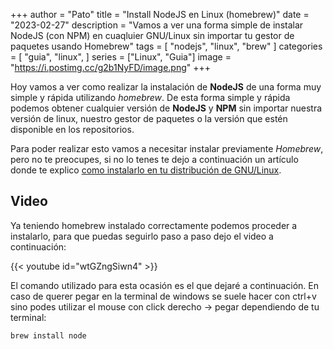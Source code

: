 +++
author = "Pato"
title = "Install NodeJS en Linux (homebrew)"
date = "2023-02-27"
description = "Vamos a ver una forma simple de instalar NodeJS (con NPM) en cuaqluier GNU/Linux sin importar tu gestor de paquetes usando Homebrew"
tags = [
    "nodejs",
    "linux",
    "brew"
]
categories = [
    "guia",
    "linux",
]
series = ["Linux", "Guia"]
image = "https://i.postimg.cc/g2b1NyFD/image.png"
+++

Hoy vamos a ver como realizar la instalación de **NodeJS** de una forma muy simple y rápida utilizando _homebrew_. De esta forma simple y rápida podemos obtener cualquier versión de **NodeJS** y **NPM** sin importar nuestra versión de linux, nuestro gestor de paquetes o la versión que estén disponible en los repositorios.

Para poder realizar esto vamos a necesitar instalar previamente _Homebrew_, pero no te preocupes, si no lo tenes te dejo a continuación un artículo donde te explico [como instalarlo en tu distribución de GNU/Linux](/post/como-instalar-brew-en-gnu/linux/).

## Video

Ya teniendo homebrew instalado correctamente podemos proceder a instalarlo, para que puedas seguirlo paso a paso dejo el video a continuación:

{{< youtube id="wtGZngSiwn4" >}}

El comando utilizado para esta ocasión es el que dejaré a continuación. En caso de querer pegar en la terminal de windows se suele hacer con ctrl+v sino podes utilizar el mouse con click derecho -> pegar dependiendo de tu terminal:

```shell
brew install node
```
